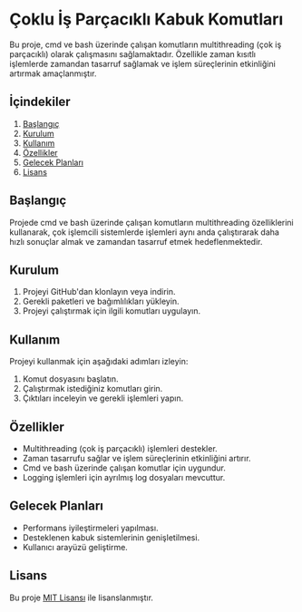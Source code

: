 # Çoklu İş Parçacıklı Kabuk Komutları

Bu proje, cmd ve bash üzerinde çalışan komutların multithreading (çok iş parçacıklı) olarak çalışmasını sağlamaktadır. Özellikle zaman kısıtlı işlemlerde zamandan tasarruf sağlamak ve işlem süreçlerinin etkinliğini artırmak amaçlanmıştır.

## İçindekiler

1. [Başlangıç](#başlangıç)
2. [Kurulum](#kurulum)
3. [Kullanım](#kullanım)
4. [Özellikler](#özellikler)
5. [Gelecek Planları](#gelecek-planları)
6. [Lisans](#lisans)

## Başlangıç

Projede cmd ve bash üzerinde çalışan komutların multithreading özelliklerini kullanarak, çok işlemcili sistemlerde işlemleri aynı anda çalıştırarak daha hızlı sonuçlar almak ve zamandan tasarruf etmek hedeflenmektedir.

## Kurulum

1. Projeyi GitHub'dan klonlayın veya indirin.
2. Gerekli paketleri ve bağımlılıkları yükleyin.
3. Projeyi çalıştırmak için ilgili komutları uygulayın.

## Kullanım

Projeyi kullanmak için aşağıdaki adımları izleyin:

1. Komut dosyasını başlatın.
2. Çalıştırmak istediğiniz komutları girin.
3. Çıktıları inceleyin ve gerekli işlemleri yapın.

## Özellikler

- Multithreading (çok iş parçacıklı) işlemleri destekler.
- Zaman tasarrufu sağlar ve işlem süreçlerinin etkinliğini artırır.
- Cmd ve bash üzerinde çalışan komutlar için uygundur.
- Logging işlemleri için ayrılmış log dosyaları mevcuttur.

## Gelecek Planları

- Performans iyileştirmeleri yapılması.
- Desteklenen kabuk sistemlerinin genişletilmesi.
- Kullanıcı arayüzü geliştirme.

## Lisans

Bu proje [MIT Lisansı](LICENSE) ile lisanslanmıştır.
